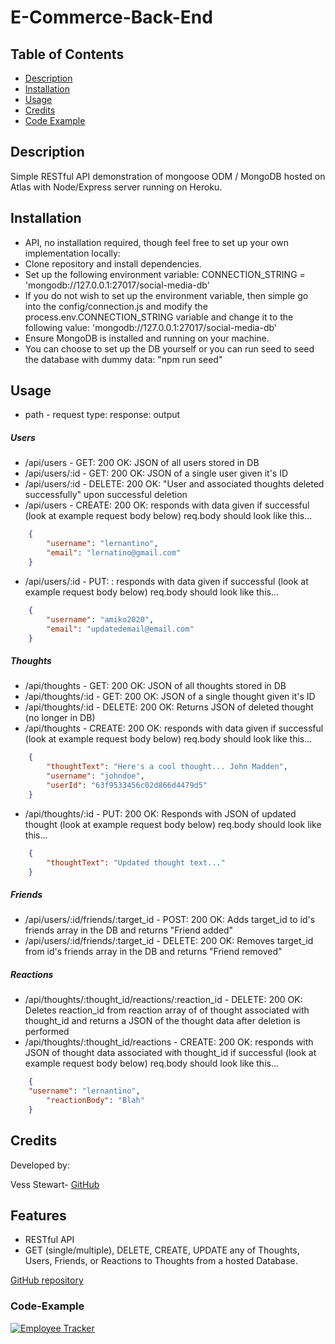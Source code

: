 # E-Commerce-Back-End

## Table of Contents
- [Description](#description)
- [Installation](#Installation)
- [Usage](#usage)
- [Credits](#credits)
- [Code Example](#Code-Example)

## Description
Simple RESTful API demonstration of mongoose ODM / MongoDB hosted on Atlas with Node/Express server running on Heroku.

## Installation
- API, no installation required, though feel free to set up your own implementation locally:
- Clone repository and install dependencies.
- Set up the following environment variable: CONNECTION_STRING = 'mongodb://127.0.0.1:27017/social-media-db'
- If you do not wish to set up the environment variable, then simple go into the config/connection.js and modify the process.env.CONNECTION_STRING variable and change it to the following value: 'mongodb://127.0.0.1:27017/social-media-db'
- Ensure MongoDB is installed and running on your machine.
- You can choose to set up the DB yourself or you can run seed to seed the database with dummy data: "npm run seed"

## Usage
- path - request type: response: output

##### Users
- /api/users - GET: 200 OK: JSON of all users stored in DB
- /api/users/:id - GET: 200 OK: JSON of a single user given it's ID
- /api/users/:id - DELETE: 200 OK: "User and associated thoughts deleted successfully" upon successful deletion
- /api/users - CREATE: 200 OK: responds with data given if successful (look at example request body below)
req.body should look like this...
```json
    {
        "username": "lernantino",
        "email": "lernatino@gmail.com"
    }
```

- /api/users/:id - PUT: : responds with data given if successful (look at example request body below)
req.body should look like this...
```json
    {
        "username": "amiko2020",
        "email": "updatedemail@email.com"
    }
```

##### Thoughts
- /api/thoughts - GET: 200 OK: JSON of all thoughts stored in DB
- /api/thoughts/:id - GET: 200 OK: JSON of a single thought given it's ID
- /api/thoughts/:id - DELETE: 200 OK: Returns JSON of deleted thought (no longer in DB)
- /api/thoughts - CREATE: 200 OK: responds with data given if successful (look at example request body below)
req.body should look like this...
```json
    {
        "thoughtText": "Here's a cool thought... John Madden",
        "username": "johndoe",
        "userId": "63f9533456c02d866d4479d5"
    }
```

- /api/thoughts/:id - PUT: 200 OK: Responds with JSON of updated thought (look at example request body below)
req.body should look like this...
```json
    {
        "thoughtText": "Updated thought text..."
    }
```

##### Friends
- /api/users/:id/friends/:target_id - POST: 200 OK: Adds target_id to id's friends array in the DB and returns "Friend added"
- /api/users/:id/friends/:target_id  - DELETE: 200 OK: Removes target_id from id's friends array in the DB and returns "Friend removed"

##### Reactions
- /api/thoughts/:thought_id/reactions/:reaction_id - DELETE: 200 OK: Deletes reaction_id from reaction array of of thought associated with thought_id and returns a JSON of the thought data after deletion is performed
- /api/thoughts/:thought_id/reactions - CREATE: 200 OK: responds with JSON of thought data associated with thought_id if successful (look at example request body below)
req.body should look like this...
```json
    {
    "username": "lernantino",
        "reactionBody": "Blah"
    }
```

## Credits
Developed by:

Vess Stewart-
[GitHub](https://github.com/angel-pup)

## Features

- RESTful API
- GET (single/multiple), DELETE, CREATE, UPDATE any of Thoughts, Users, Friends, or Reactions to Thoughts from a hosted Database.

[GitHub repository](https://github.com/angel-pup/social-network-api)

### Code-Example

[![Employee Tracker](https://img.youtube.com/vi/7MUUuP29ysM/0.jpg)](https://www.youtube.com/watch?v=7MUUuP29ysM)

